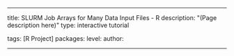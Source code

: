 ---

title: SLURM Job Arrays for Many Data Input Files - R
description: "(Page description here)"
type: interactive tutorial

tags: [R Project]
packages: 
level: 
author: 

---
